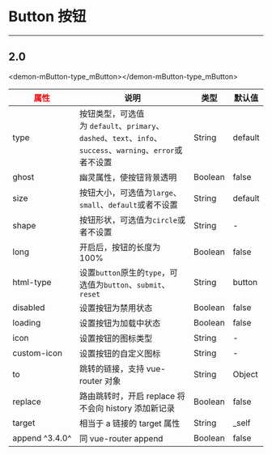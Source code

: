 # Button 按钮
---
## 2.0
<baseComponent-goTop></baseComponent-goTop>
<baseComponent-codeBox title="按钮类型" description="按钮类型有：默认按钮、主按钮、虚线按钮、文字按钮以及四种颜色按钮。通过设置type为primary、dashed、text、info、success、warning、error创建不同样式的按钮，不设置为默认样式。" onlineLink="https://codepen.io/1011cat/pen/KjEOWO">
  <demon-mButton-type_mButton></demon-mButton-type_mButton>
  <highlight-code slot="codeText" lang="vue">
    <template>
        <m-button text="Default"></m-button>
        <m-button text="Primary" type="primary"></m-button>
        <m-button text="Dashed" type="dashed"></m-button>
        <m-button text="Text" type="text"></m-button>
        <m-button text="Info" type="info"></m-button>
        <m-button text="Success" type="success"></m-button>
        <m-button text="Warning" type="warning"></m-button>
        <m-button text="Error" type="error"></m-button>
    </template>
    <script>
        export default {
        }
    </script>
  </highlight-code>
</baseComponent-codeBox>

<baseComponent-codeBox title="图标按钮" description="通过设置icon属性在Button内嵌入一个Icon，或者直接在Button内使用Icon组件。使用Button的icon属性，图标位置将在最左边，如果需要自定义位置，需使用Icon组件。">
  <demon-mButton-icon_mButton></demon-mButton-icon_mButton>
  <highlight-code slot="codeText" lang="vue">
    <template>
        <m-button text="" icon="ios-search" ></m-button>
        <m-button text="Primary" type="primary" icon="ios-search" ></m-button>
        <m-button text="Dashed" type="dashed" icon="ios-search"></m-button>
        <m-button text="Text" type="text" icon="ios-search"></m-button>
        <m-button text="Info" type="info" icon="ios-search"></m-button>
        <m-button text="Success" type="success" icon="ios-search"></m-button>
        <m-button text="Warning" type="warning" icon="ios-search"></m-button>
        <m-button text="Error" type="error" icon="ios-search"></m-button>
    </template>
    <script>
        export default {
        }
    </script>
  </highlight-code>
</baseComponent-codeBox>

| 属性 | 说明 | 类型 | 默认值 |
| --- | --- | --- | --- |
| type | 按钮类型，可选值为 `default`、`primary`、`dashed`、`text`、`info`、`success`、`warning`、`error`或者不设置 | String | default |
| ghost | 幽灵属性，使按钮背景透明 | Boolean | false |
| size | 按钮大小，可选值为`large`、`small`、`default`或者不设置 | String | default |
| shape | 按钮形状，可选值为`circle`或者不设置 | String | - |
| long | 开启后，按钮的长度为 100% | Boolean | false |
| html-type | 设置`button`原生的`type`，可选值为`button`、`submit`、`reset` | String | button |
| disabled | 设置按钮为禁用状态 | Boolean | false |
| loading | 设置按钮为加载中状态 | Boolean | false |
| icon | 设置按钮的图标类型 | String | - |
| custom-icon | 设置按钮的自定义图标 | String | - |
| to | 跳转的链接，支持 vue-router 对象 | String | Object | - |
| replace | 路由跳转时，开启 replace 将不会向 history 添加新记录 | Boolean | false |
| target | 相当于 a 链接的 target 属性 | String | _self |
| append ^3.4.0^ | 同 vue-router append | Boolean | false |

<style>
table th:first-of-type {
	width: 100px;
  color: red;
}
</style>